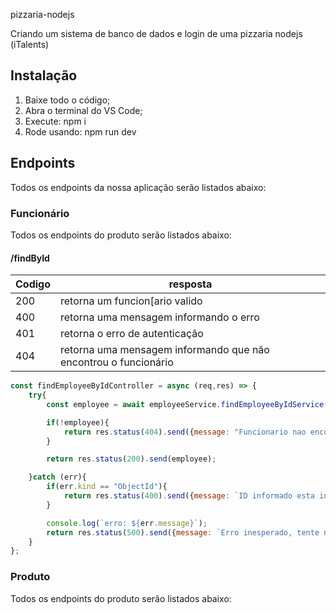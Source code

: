 pizzaria-nodejs

Criando um sistema de banco de dados e login de uma pizzaria nodejs (iTalents)

## Instalação

1. Baixe todo o código;
2. Abra o terminal do VS Code;
3. Execute: npm i
4. Rode usando: npm run dev

## Endpoints

Todos os endpoints da nossa aplicação serão listados abaixo:

### Funcionário

Todos os endpoints do produto serão listados abaixo:

#### /findById


| Codigo | resposta                                                          |
| :------- | ------------------------------------------------------------------- |
| 200    | retorna um funcion[ario valido                                    |
| 400    | retorna uma mensagem informando o erro                            |
| 401    | retorna o erro de autenticação                                  |
| 404    | retorna uma mensagem informando que não encontrou o funcionário |


```javascript
const findEmployeeByIdController = async (req,res) => {
    try{
        const employee = await employeeService.findEmployeeByIdService(req.params.id);

        if(!employee){
            return res.status(404).send({message: "Funcionario nao encontrado, tente novamente!"});
        }

        return res.status(200).send(employee);

    }catch (err){
        if(err.kind == "ObjectId"){
            return res.status(400).send({message: `ID informado esta incorreto, tente novamente!`});
        }

        console.log(`erro: ${err.message}`);
        return res.status(500).send({message: `Erro inesperado, tente novamente!`});
    }
};
```

### Produto

Todos os endpoints do produto serão listados abaixo:

